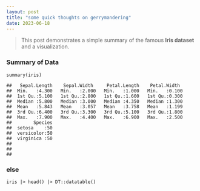 ```yaml
---
layout: post
title: "some quick thoughts on gerrymandering"
date: 2023-06-18
---
```


> This post demonstrates a simple summary of the famous **Iris dataset** and a visualization.

### Summary of Data

    summary(iris)

    ##   Sepal.Length    Sepal.Width     Petal.Length    Petal.Width   
    ##  Min.   :4.300   Min.   :2.000   Min.   :1.000   Min.   :0.100  
    ##  1st Qu.:5.100   1st Qu.:2.800   1st Qu.:1.600   1st Qu.:0.300  
    ##  Median :5.800   Median :3.000   Median :4.350   Median :1.300  
    ##  Mean   :5.843   Mean   :3.057   Mean   :3.758   Mean   :1.199  
    ##  3rd Qu.:6.400   3rd Qu.:3.300   3rd Qu.:5.100   3rd Qu.:1.800  
    ##  Max.   :7.900   Max.   :4.400   Max.   :6.900   Max.   :2.500  
    ##        Species  
    ##  setosa    :50  
    ##  versicolor:50  
    ##  virginica :50  
    ##                 
    ##                 
    ## 

### else

    iris |> head() |> DT::datatable()

<div class="datatables html-widget html-fill-item" id="htmlwidget-a9605c0cde70bea84e92" style="width:100%;height:auto;"></div>
<script type="application/json" data-for="htmlwidget-a9605c0cde70bea84e92">{"x":{"filter":"none","vertical":false,"data":[["1","2","3","4","5","6"],[5.1,4.9,4.7,4.6,5,5.4],[3.5,3,3.2,3.1,3.6,3.9],[1.4,1.4,1.3,1.5,1.4,1.7],[0.2,0.2,0.2,0.2,0.2,0.4],["setosa","setosa","setosa","setosa","setosa","setosa"]],"container":"<table class=\"display\">\n  <thead>\n    <tr>\n      <th> <\/th>\n      <th>Sepal.Length<\/th>\n      <th>Sepal.Width<\/th>\n      <th>Petal.Length<\/th>\n      <th>Petal.Width<\/th>\n      <th>Species<\/th>\n    <\/tr>\n  <\/thead>\n<\/table>","options":{"columnDefs":[{"className":"dt-right","targets":[1,2,3,4]},{"orderable":false,"targets":0},{"name":" ","targets":0},{"name":"Sepal.Length","targets":1},{"name":"Sepal.Width","targets":2},{"name":"Petal.Length","targets":3},{"name":"Petal.Width","targets":4},{"name":"Species","targets":5}],"order":[],"autoWidth":false,"orderClasses":false}},"evals":[],"jsHooks":[]}</script>
